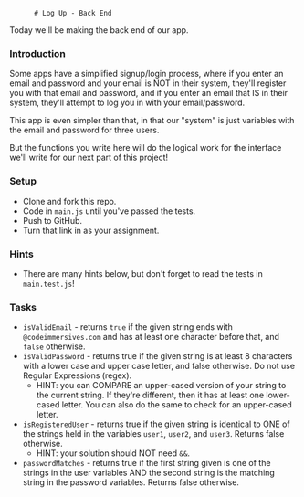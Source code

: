           # Log Up - Back End

Today we'll be making the back end of our app.

### Introduction

Some apps have a simplified signup/login process, where if you enter an email and password and your email is NOT in their system, they'll register you with that email and password, and if you enter an email that IS in their system, they'll attempt to log you in with your email/password.

This app is even simpler than that, in that our "system" is just variables with the email and password for three users.

But the functions you write here will do the logical work for the interface we'll write for our next part of this project!

### Setup

- Clone and fork this repo.
- Code in `main.js` until you've passed the tests.
- Push to GitHub.
- Turn that link in as your assignment.

### Hints

- There are many hints below, but don't forget to read the tests in `main.test.js`!

### Tasks

- `isValidEmail` - returns `true` if the given string ends with `@codeimmersives.com` and has at least one character before that, and `false` otherwise.
- `isValidPassword` - returns true if the given string is at least 8 characters with a lower case and upper case letter, and false otherwise. Do not use Regular Expressions (regex).
  - HINT: you can COMPARE an upper-cased version of your string to the current string. If they're different, then it has at least one lower-cased letter. You can also do the same to check for an upper-cased letter.
- `isRegisteredUser` - returns true if the given string is identical to ONE of the strings held in the variables `user1`, `user2`, and `user3`. Returns false otherwise.
  - HINT: your solution should NOT need `&&`.
- `passwordMatches` - returns true if the first string given is one of the strings in the user variables AND the second string is the matching string in the password variables. Returns false otherwise.

